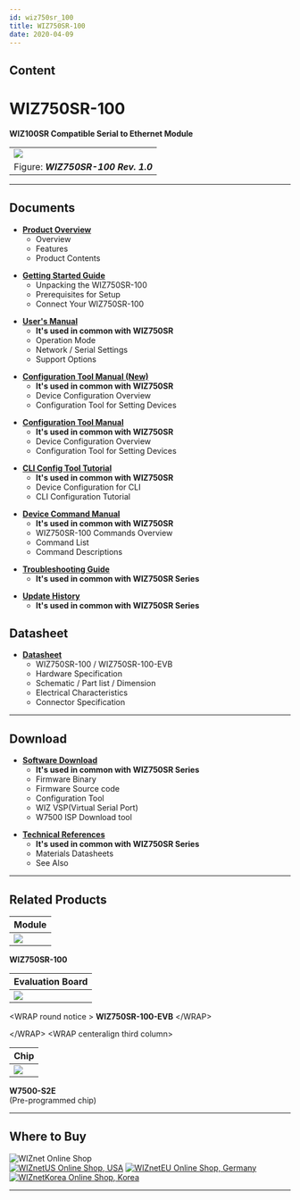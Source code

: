 ```yaml
---
id: wiz750sr_100
title: WIZ750SR-100
date: 2020-04-09
---
```


## Content

# WIZ750SR-100

**WIZ100SR Compatible Serial to Ethernet Module**

|                                                         |
| ------------------------------------------------------- |
| ![](/products/s2e_module/wiz750sr-1xx/wiz750sr-100.png) |
| Figure: ***WIZ750SR-100 Rev. 1.0***                     |

-----

## Documents

  - **[Product Overview](/products/wiz750sr-100/overview/en)**
      - Overview
      - Features
      - Product Contents

<!-- end list -->

  - **[Getting Started
    Guide](/products/wiz750sr-100/gettingstarted/en)**
      - Unpacking the WIZ750SR-100
      - Prerequisites for Setup
      - Connect Your WIZ750SR-100

<!-- end list -->

  - **[User's Manual](/products/wiz750sr/usermanual/en)** 
      - **It's used in common with WIZ750SR**
      - Operation Mode
      - Network / Serial Settings
      - Support Options

<!-- end list -->

  - **[Configuration Tool Manual
    (New)](/products/wiz750sr/guiconfigtoolmanual/start)**
      - **It's used in common with WIZ750SR**
      - Device Configuration Overview
      - Configuration Tool for Setting Devices

<!-- end list -->

  - **[Configuration Tool
    Manual](/products/wiz750sr/configtoolmanual/en)**
      - **It's used in common with WIZ750SR**
      - Device Configuration Overview
      - Configuration Tool for Setting Devices

<!-- end list -->

  - **[CLI Config Tool Tutorial](/products/wiz750sr/clitool/start)**
      - **It's used in common with WIZ750SR**
      - Device Configuration for CLI
      - CLI Configuration Tutorial

<!-- end list -->

  - **[Device Command Manual](/products/wiz750sr/commandmanual/en)**
      - **It's used in common with WIZ750SR**
      - WIZ750SR-100 Commands Overview
      - Command List
      - Command Descriptions

<!-- end list -->

  - **[Troubleshooting Guide](/products/wiz750sr/troubleshooting/en)**
      - **It's used in common with WIZ750SR Series**

<!-- end list -->

  - **[Update History](/products/wiz750sr/history/en)**
      - **It's used in common with WIZ750SR Series**

## Datasheet

  - **[Datasheet](/products/wiz750sr-100/datasheet/start)**
      - WIZ750SR-100 / WIZ750SR-100-EVB
      - Hardware Specification
      - Schematic / Part list / Dimension
      - Electrical Characteristics
      - Connector Specification

-----

## Download

  - **[Software Download](/products/wiz750sr/download/start)**
      - **It's used in common with WIZ750SR Series**
      - Firmware Binary
      - Firmware Source code 
      - Configuration Tool
      - WIZ VSP(Virtual Serial Port)
      - W7500 ISP Download tool

<!-- end list -->

  - **[Technical References](/products/wiz750sr/reference/start)**
      - **It's used in common with WIZ750SR Series**
      - Materials Datasheets
      - See Also

-----

## Related Products

| **Module**                                            |
| ----------------------------------------------------- |
| ![](/products/wiz750jr/wiz750jr_module_frontside.png) |

**WIZ750SR-100** 

| **Evaluation Board**                            |
| ----------------------------------------------- |
| ![](/products/wiz750jr/wiz750jr_evb_combin.png) |

\<WRAP round notice \> **WIZ750SR-100-EVB** \</WRAP\>

\</WRAP\> \<WRAP centeralign third column\>

| **Chip**                            |
| ----------------------------------- |
| ![](/products/wiz750jr/w7500_1.jpg) |

 **W7500-S2E**  
(Pre-programmed chip) 

-----

## Where to Buy

![WIZnet Online Shop](/products/w5500/buynow.png)  
[![WIZnetUS Online Shop,
USA](/products/w5500/w5500_evb/icons/dollar.png)](http://www.shopwiznet.com/)
[![WIZnetEU Online Shop,
Germany](/products/w5500/w5500_evb/icons/european-euro.png)](http://shop.wiznet.eu/)
[![WIZnetKorea Online Shop,
Korea](/products/w5500/w5500_evb/icons/won.png)](http://shop.wiznet.co.kr/)

-----
